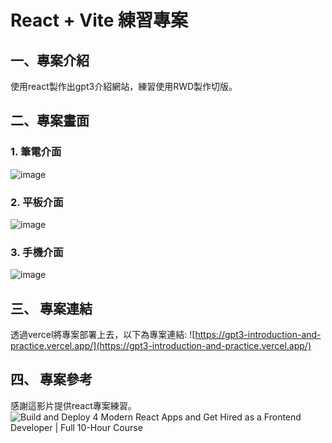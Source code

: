 # React + Vite 練習專案

## 一、專案介紹
使用react製作出gpt3介紹網站，練習使用RWD製作切版。

## 二、專案畫面
### 1. 筆電介面
  ![image](https://github.com/angel-retry/gpt3-introduction-and-practice/assets/71422058/fd74208d-a8be-4735-8b35-aab552e07d8a)
### 2. 平板介面
  ![image](https://github.com/angel-retry/gpt3-introduction-and-practice/assets/71422058/70b29771-e050-4c8c-9b05-56b890d2df6c)
### 3. 手機介面
  ![image](https://github.com/angel-retry/gpt3-introduction-and-practice/assets/71422058/634b3ffa-b344-4b34-9e1e-36283fc7f432)

## 三、 專案連結
透過vercel將專案部署上去，以下為專案連結:
![https://gpt3-introduction-and-practice.vercel.app/](https://gpt3-introduction-and-practice.vercel.app/)

## 四、 專案參考
感謝這影片提供react專案練習。
![Build and Deploy 4 Modern React Apps and Get Hired as a Frontend Developer | Full 10-Hour Course](https://www.youtube.com/watch?v=F627pKNUCVQ)
